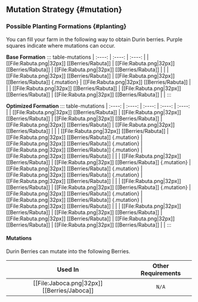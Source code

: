 ## Mutation Strategy {#mutation}

### Possible Planting Formations {#planting}

You can fill your farm in the following way to obtain Durin berries. Purple squares indicate where mutations can occur.

**Base Formation**
::: table-mutations
| :----: | :----: | :----: |
| [[File:Rabuta.png\|32px]] [[Berries/Rabuta]] | [[File:Rabuta.png\|32px]] [[Berries/Rabuta]] | [[File:Rabuta.png\|32px]] [[Berries/Rabuta]] | |
| [[File:Rabuta.png\|32px]] [[Berries/Rabuta]] | [[File:Rabuta.png\|32px]] [[Berries/Rabuta]] {.mutation} | [[File:Rabuta.png\|32px]] [[Berries/Rabuta]] | |
| [[File:Rabuta.png\|32px]] [[Berries/Rabuta]] | [[File:Rabuta.png\|32px]] [[Berries/Rabuta]] | [[File:Rabuta.png\|32px]] [[Berries/Rabuta]] | |
:::

**Optimized Formation**
::: table-mutations
| :----: | :----: | :----: | :----: | :----: |
| [[File:Rabuta.png\|32px]] [[Berries/Rabuta]] | [[File:Rabuta.png\|32px]] [[Berries/Rabuta]] | [[File:Rabuta.png\|32px]] [[Berries/Rabuta]] | [[File:Rabuta.png\|32px]] [[Berries/Rabuta]] | [[File:Rabuta.png\|32px]] [[Berries/Rabuta]] | |
| [[File:Rabuta.png\|32px]] [[Berries/Rabuta]] | [[File:Rabuta.png\|32px]] [[Berries/Rabuta]] {.mutation} | [[File:Rabuta.png\|32px]] [[Berries/Rabuta]] {.mutation} | [[File:Rabuta.png\|32px]] [[Berries/Rabuta]] {.mutation} | [[File:Rabuta.png\|32px]] [[Berries/Rabuta]] | |
| [[File:Rabuta.png\|32px]] [[Berries/Rabuta]] | [[File:Rabuta.png\|32px]] [[Berries/Rabuta]] {.mutation} | [[File:Rabuta.png\|32px]] [[Berries/Rabuta]] {.mutation} | [[File:Rabuta.png\|32px]] [[Berries/Rabuta]] {.mutation} | [[File:Rabuta.png\|32px]] [[Berries/Rabuta]] | |
| [[File:Rabuta.png\|32px]] [[Berries/Rabuta]] | [[File:Rabuta.png\|32px]] [[Berries/Rabuta]] {.mutation} | [[File:Rabuta.png\|32px]] [[Berries/Rabuta]] {.mutation} | [[File:Rabuta.png\|32px]] [[Berries/Rabuta]] {.mutation} | [[File:Rabuta.png\|32px]] [[Berries/Rabuta]] | |
| [[File:Rabuta.png\|32px]] [[Berries/Rabuta]] | [[File:Rabuta.png\|32px]] [[Berries/Rabuta]] | [[File:Rabuta.png\|32px]] [[Berries/Rabuta]] | [[File:Rabuta.png\|32px]] [[Berries/Rabuta]] | [[File:Rabuta.png\|32px]] [[Berries/Rabuta]] | |
:::

#### Mutations
Durin Berries can mutate into the following Berries.

| Used In                                       | Other Requirements |
| :---:                                         | :---: |
| [[File:Jaboca.png\|32px]] [[Berries/Jaboca]]  | `N/A` |